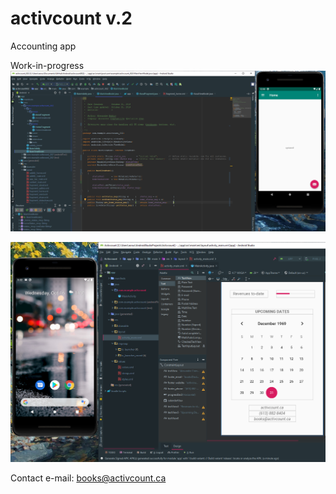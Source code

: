 # activcount v.2
 
 Accounting app
 
 Work-in-progress
 ![screenshot 1](/img/app006.PNG)
 
 ![screenshot 2](/img/app002.PNG)
 
 Contact e-mail: books@activcount.ca
